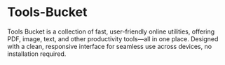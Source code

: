 # Tools-Bucket
Tools Bucket is a collection of fast, user-friendly online utilities, offering PDF, image, text, and other productivity tools—all in one place. Designed with a clean, responsive interface for seamless use across devices, no installation required.
